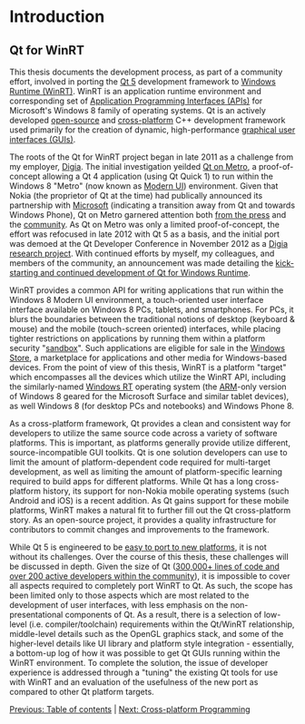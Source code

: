 # Introduction

## Qt for WinRT
This thesis documents the development process, as part of a community effort, involved in porting the [Qt 5](/appendix/terms.md#qt) development framework to [Windows Runtime (WinRT)](/appendix/terms.md#winrt). WinRT is an application runtime environment and corresponding set of [Application Programming Interfaces (APIs)](/appendix/terms.md#api) for Microsoft's Windows 8 family of operating systems. Qt is an actively developed [open-source](/appendix/terms.md#open-source) and [cross-platform](/appendix/terms.md#cross-platform) C++ development framework used primarily for the creation of dynamic, high-performance [graphical user interfaces (GUIs)](/appendix/terms.md#gui).

The roots of the Qt for WinRT project began in late 2011 as a challenge from my employer, [Digia](/appendix/terms.md#digia). The initial investigation yeilded [Qt on Metro](/appendix/references.md#qt-on-metro), a proof-of-concept allowing a Qt 4 application (using Qt Quick 1) to run within the Windows 8 "Metro" (now known as [Modern UI](/appendix/terms.md#modern-ui)) environment. Given that Nokia (the proprietor of Qt at the time) had publically announced its partnership with [Microsoft](/appendix/references.md#microsoft-and-nokia-announce-partnership) (indicating a transition away from Qt and towards Windows Phone), Qt on Metro garnered attention both [from the press](/appendix/references.md#tietoviikko-qt-coverage) and the [community](/appendix/references.md#initial-qt-on-winrt-investigation). As Qt on Metro was only a limited proof-of-concept, the effort was refocused in late 2012 with Qt 5 as a basis, and the initial port was demoed at the Qt Developer Conference in November 2012 as a [Digia research project](/appendix/references.md#qt-developer-days-2012-windows-8-demo). With continued efforts by myself, my colleagues, and members of the community, an announcement was made detailing the [kick-starting and continued development of Qt for Windows Runtime](/appendix/references.md#port-to-windows-runtime-kick-started).

WinRT provides a common API for writing applications that run within the Windows 8 Modern UI environment, a touch-oriented user interface interface available on Windows 8 PCs, tablets, and smartphones. For PCs, it blurs the boundaries between the traditional notions of desktop (keyboard & mouse) and the mobile (touch-screen oriented) interfaces, while placing tighter restrictions on applications by running them within a platform security "[sandbox](/appendix/terms.md#sandbox)". Such applications are eligible for sale in the [Windows Store](/appendix/terms.md#windows-store), a marketplace for applications and other media for Windows-based devices. From the point of view of this thesis, WinRT is a platform "target" which encompasses all the devices which utilize the WinRT API, including the similarly-named [Windows RT](/appendix/terms.md#windows-rt) operating system (the [ARM](/appendix/terms.md#arm)-only version of Windows 8 geared for the Microsoft Surface and similar tablet devices), as well Windows 8 (for desktop PCs and notebooks) and Windows Phone 8.

As a cross-platform framework, Qt provides a clean and consistent way for developers to utilize the same source code across a variety of software platforms. This is important, as platforms generally provide utilize different, source-incompatible GUI toolkits. Qt is one solution developers can use to limit the amount of platform-dependent code required for multi-target development, as well as limiting the amount of platform-specific learning required to build apps for different platforms. While Qt has a long cross-platform history, its support for non-Nokia mobile operating systems (such Android and iOS) is a recent addition. As Qt gains support for these mobile platforms, WinRT makes a natural fit to further fill out the Qt cross-platform story. As an open-source project, it provides a quality infrastructure for contributors to commit changes and improvements to the framework.

While Qt 5 is engineered to be [easy to port to new platforms](/appendix/references.md#introducing-qt-50), it is not without its challenges. Over the course of this thesis, these challenges will be discussed in depth. Given the size of Qt ([300,000+ lines of code and over 200 active developers within the community](/appendix/references.md#qt-statistics)), it is impossible to cover all aspects required to completely port WinRT to Qt. As such, the scope has been limited only to those aspects which are most related to the development of user interfaces, with less emphasis on the non-presentational components of Qt. As a result, there is a selection of low-level (i.e. compiler/toolchain) requirements within the Qt/WinRT relationship, middle-level details such as the OpenGL graphics stack, and some of the higher-level details like UI library and platform style integration - essentially, a bottom-up log of how it was possible to get Qt GUIs running within the WinRT environment. To complete the solution, the issue of developer experience is addressed through a "tuning" the existing Qt tools for use with WinRT and an evaluation of the usefulness of the new port as compared to other Qt platform targets.

[Previous: Table of contents](../toc.md) | [Next: Cross-platform Programming](../background/xplatform.md)
